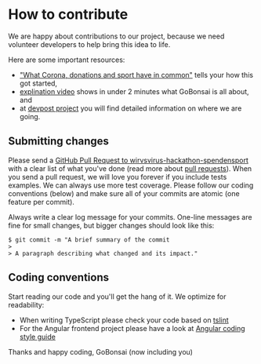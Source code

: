 # How to contribute

We are happy about contributions to our project, because we need volunteer developers to help bring this idea to life.


Here are some important resources:

  * ["What Corona, donations and sport have in common"](https://emzudemo.de/txt/was-corona-spenden-und-sport-miteinander-zu-tun-haben-koennten) tells your how this got started,
  * [explination video](https://youtu.be/y0UAtoeRgl8) shows in under 2 minutes what GoBonsai is all about, and
  * at [devpost project](https://devpost.com/software/spendenchallenge) you will find detailed information on where we are going.


## Submitting changes

Please send a [GitHub Pull Request to wirvsvirus-hackathon-spendensport](https://github.com/MalteRei/wirvsvirus-hackathon-spendensport/pull/new/master) with a clear list of what you've done (read more about [pull requests](http://help.github.com/pull-requests/)). When you send a pull request, we will love you forever if you include tests examples. We can always use more test coverage. Please follow our coding conventions (below) and make sure all of your commits are atomic (one feature per commit).

Always write a clear log message for your commits. One-line messages are fine for small changes, but bigger changes should look like this:

    $ git commit -m "A brief summary of the commit
    > 
    > A paragraph describing what changed and its impact."

## Coding conventions

Start reading our code and you'll get the hang of it. We optimize for readability:

  * When writing TypeScript please check your code based on [tslint](https://github.com/MalteRei/wirvsvirus-hackathon-spendensport/blob/master/frontend/spendensport/tslint.json)
  * For the Angular frontend project please have a look at [Angular coding style guide](https://angular.io/guide/styleguide)

Thanks and happy coding,
GoBonsai (now including you)
